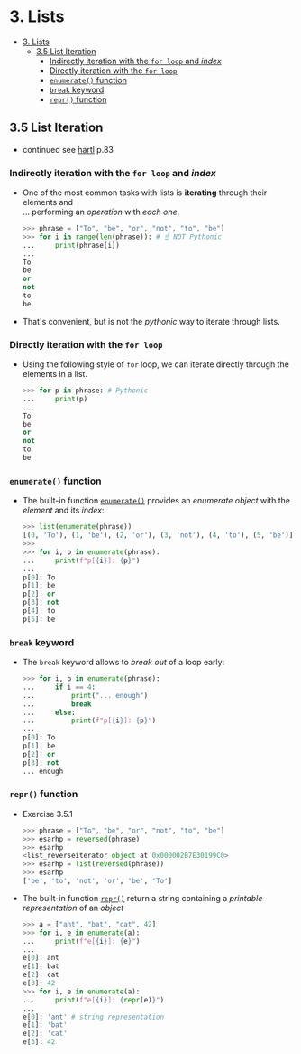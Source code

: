 # 3. Lists

- [3. Lists](#3-lists)
  - [3.5 List Iteration](#35-list-iteration)
    - [Indirectly iteration with the `for loop` and *index*](#indirectly-iteration-with-the-for-loop-and-index)
    - [Directly iteration with the `for loop`](#directly-iteration-with-the-for-loop)
    - [`enumerate()` function](#enumerate-function)
    - [`break` keyword](#break-keyword)
    - [`repr()` function](#repr-function)

## 3.5 List Iteration

- continued see [hartl](../README.md#hartl) p.83

### Indirectly iteration with the `for loop` and *index*

- One of the most common tasks with lists is **iterating** through their elements and  
  … performing an *operation* with *each one*.

  ``` Python
  >>> phrase = ["To", "be", "or", "not", "to", "be"]
  >>> for i in range(len(phrase)): # ☝ NOT Pythonic
  ...     print(phrase[i])
  ...     
  To  
  be  
  or  
  not 
  to  
  be 
  ```

- That's convenient, but is not the *pythonic* way to iterate through lists.  

### Directly iteration with the `for loop`

- Using the following style of `for` loop, we can iterate directly through the elements in a list.
  
  ``` Python
  >>> for p in phrase: # Pythonic
  ...     print(p)
  ...     
  To
  be
  or
  not
  to
  be
  ```  

### `enumerate()` function

- The built-in function [`enumerate()`](https://docs.python.org/3/library/functions.html#enumerate) provides an *enumerate object* with the *element* and its *index*:

  ``` Python
  >>> list(enumerate(phrase))
  [(0, 'To'), (1, 'be'), (2, 'or'), (3, 'not'), (4, 'to'), (5, 'be')]
  >>>
  >>> for i, p in enumerate(phrase):
  ...     print(f"p[{i}]: {p}")
  ... 
  p[0]: To
  p[1]: be
  p[2]: or
  p[3]: not
  p[4]: to
  p[5]: be
  ```

### `break` keyword

- The `break` keyword allows to *break out* of a loop early:

  ``` Python
  >>> for i, p in enumerate(phrase):
  ...     if i == 4:
  ...         print("... enough")
  ...         break
  ...     else:
  ...         print(f"p[{i}]: {p}")
  ... 
  p[0]: To
  p[1]: be
  p[2]: or
  p[3]: not
  ... enough
  ```

### `repr()` function

- Exercise 3.5.1

  ``` Python
  >>> phrase = ["To", "be", "or", "not", "to", "be"]
  >>> esarhp = reversed(phrase)
  >>> esarhp
  <list_reverseiterator object at 0x000002B7E30199C0>
  >>> esarhp = list(reversed(phrase))
  >>> esarhp
  ['be', 'to', 'not', 'or', 'be', 'To']
  ```

- The built-in function [`repr()`](https://docs.python.org/3/library/functions.html#repr) return a string containing a *printable representation* of an *object*

  ``` Python
  >>> a = ["ant", "bat", "cat", 42]
  >>> for i, e in enumerate(a):
  ...     print(f"e[{i}]: {e}")
  ... 
  e[0]: ant
  e[1]: bat
  e[2]: cat
  e[3]: 42
  >>> for i, e in enumerate(a):
  ...     print(f"e[{i}]: {repr(e)}")
  ... 
  e[0]: 'ant' # string representation
  e[1]: 'bat'
  e[2]: 'cat'
  e[3]: 42
  ```
